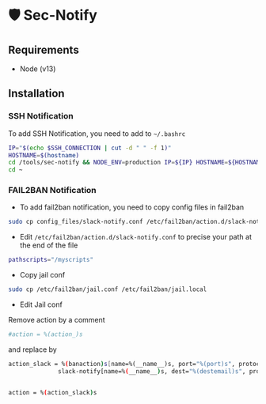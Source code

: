 # 🛡 Sec-Notify

## Requirements

- Node (v13)

## Installation

### SSH Notification

To add SSH Notification, you need to add to `~/.bashrc`

```sh
IP="$(echo $SSH_CONNECTION | cut -d " " -f 1)"
HOSTNAME=$(hostname)
cd /tools/sec-notify && NODE_ENV=production IP=${IP} HOSTNAME=${HOSTNAME} node /tools/sec-notify/ssh-signin.js >/dev/null 2>&1
cd ~
```

### FAIL2BAN Notification

- To add fail2ban notification, you need to copy config files in fail2ban

```sh
sudo cp config_files/slack-notify.conf /etc/fail2ban/action.d/slack-notify.conf
```

- Edit `/etc/fail2ban/action.d/slack-notify.conf` to precise your path at the end of the file

```sh
pathscripts="/myscripts"
```

- Copy jail conf

```sh
sudo cp /etc/fail2ban/jail.conf /etc/fail2ban/jail.local
```

- Edit Jail conf

Remove action by a comment

```sh
#action = %(action_)s
```

and replace by

```sh
action_slack = %(banaction)s[name=%(__name__)s, port="%(port)s", protocol="%(protocol)s", chain="%(chain)s"]
              slack-notify[name=%(__name__)s, dest="%(destemail)s", protocol="%(protocol)s", chain="%(chain)s"]


action = %(action_slack)s
```
